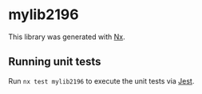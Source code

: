# mylib2196

This library was generated with [Nx](https://nx.dev).

## Running unit tests

Run `nx test mylib2196` to execute the unit tests via [Jest](https://jestjs.io).
